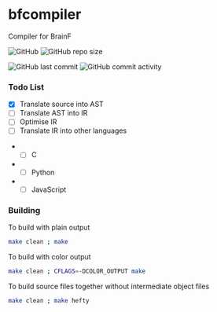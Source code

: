 # bfcompiler
Compiler for BrainF

![GitHub](https://img.shields.io/github/license/esdevver/bfcompiler)
![GitHub repo size](https://img.shields.io/github/repo-size/esdevver/bfcompiler)

![GitHub last commit](https://img.shields.io/github/last-commit/esdevver/bfcompiler)
![GitHub commit activity](https://img.shields.io/github/commit-activity/m/esdevver/bfcompiler)

### Todo List
- [x] Translate source into AST
- [ ] Translate AST into IR
- [ ] Optimise IR
- [ ] Translate IR into other languages
- - [ ] C
- - [ ] Python
- - [ ] JavaScript

### Building

To build with plain output
```bash
make clean ; make
```

To build with color output
```bash
make clean ; CFLAGS=-DCOLOR_OUTPUT make
```

To build source files together without intermediate object files
```bash
make clean ; make hefty
```
